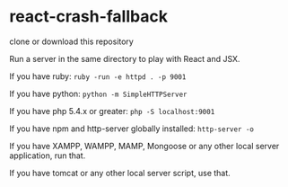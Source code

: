 # react-crash-fallback

clone or download this repository

Run a server in the same directory to play with React and JSX.

If you have ruby:
`ruby -run -e httpd . -p 9001`

If you have python:
`python -m SimpleHTTPServer`

If you have php 5.4.x or greater:
`php -S localhost:9001`

If you have npm and http-server globally installed:
`http-server -o`

If you have XAMPP, WAMPP, MAMP, Mongoose or any other local server application, run that.

If you have tomcat or any other local server script, use that.

